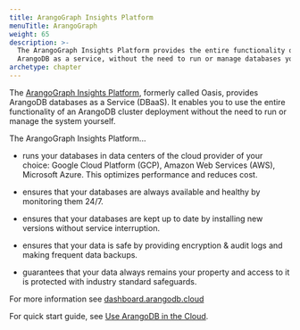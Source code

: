```yaml
---
title: ArangoGraph Insights Platform
menuTitle: ArangoGraph
weight: 65
description: >-
  The ArangoGraph Insights Platform provides the entire functionality of
  ArangoDB as a service, without the need to run or manage databases yourself
archetype: chapter
---
```

The [ArangoGraph Insights Platform](https://dashboard.arangodb.cloud/home?utm_source=docs&utm_medium=cluster_pages&utm_campaign=docs_traffic),
formerly called Oasis, provides ArangoDB databases as a Service (DBaaS).
It enables you to use the entire functionality of an ArangoDB cluster
deployment without the need to run or manage the system yourself.

The ArangoGraph Insights Platform...

- runs your databases in data centers of the cloud provider
  of your choice: Google Cloud Platform (GCP), Amazon Web Services (AWS),
  Microsoft Azure. This optimizes performance and reduces cost.

- ensures that your databases are always available and
  healthy by monitoring them 24/7.

- ensures that your databases are kept up to date by
  installing new versions without service interruption.

- ensures that your data is safe by providing encryption &
  audit logs and making frequent data backups.

- guarantees that your data always remains your property and
  access to it is protected with industry standard safeguards.

For more information see
[dashboard.arangodb.cloud](https://dashboard.arangodb.cloud/home?utm_source=docs&utm_medium=cluster_pages&utm_campaign=docs_traffic)

For quick start guide, see
[Use ArangoDB in the Cloud](../get-started/set-up-a-cloud-instance.md).
